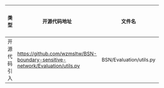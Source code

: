 | 类型     | 开源代码地址 | 文件名     | 公网IP地址/公网URL地址/域名/邮箱地址 | 用途说明   |
|--------|--------|---------|------------------------|--------|
| 开源代码引入 | https://github.com/wzmsltw/BSN-boundary-sensitive-network/Evaluation/utils.py | BSN/Evaluation/utils.py | http://ec2-52-11-11-89.us-west-2.compute.amazonaws.com/challenge16/api.py | 源码实现 |
